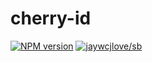 # cherry-id

[![NPM version](https://img.shields.io/npm/v/cherry-id.svg)](https://www.npmjs.com/package/cherry-id) [![jaywcjlove/sb](https://jaywcjlove.github.io/sb/lang/english.svg)](README.md)